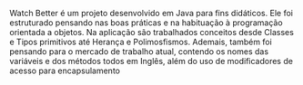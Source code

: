 Watch Better é um projeto desenvolvido em Java para fins didáticos. Ele foi estruturado pensando nas boas práticas e na habituação à programação orientada a objetos. Na aplicação são trabalhados conceitos desde Classes e Tipos primitivos até Herança e Polimosfismos. Ademais, também foi pensando para o mercado de trabalho atual, contendo os nomes das variáveis e dos métodos todos em Inglês, além do uso de modificadores de acesso para encapsulamento
